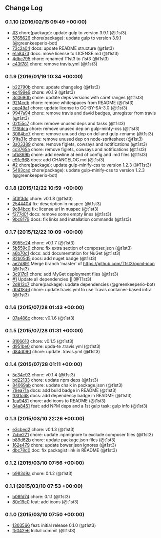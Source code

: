 ## Change Log

### 0.1.10 (2016/02/15 09:49 +00:00)
- [#3](https://github.com/legacy-icons/opml-icon/pull/3) chore(package): update gulp to version 3.9.1 (@t1st3)
- [5765626](https://github.com/legacy-icons/opml-icon/commit/5765626f4a01d1839778eba7d0cb84b0e18ffee1) chore(package): update gulp to version 3.9.1 (@greenkeeperio-bot)
- [73c2a04](https://github.com/legacy-icons/opml-icon/commit/73c2a0416052de2cb43eaf28883d2dfe1a3dcdb7) docs: update README structure (@t1st3)
- [e1a8473](https://github.com/legacy-icons/opml-icon/commit/e1a847367ef9736a14c8df1aca70e1115baf78b8) docs: move license to LICENSE.md (@t1st3)
- [4dbc795](https://github.com/legacy-icons/opml-icon/commit/4dbc795a5aa0857fbc2ed39d6eab5cb1ef4d041c) chore: renamed T1st3 to t1st3 (@t1st3)
- [c43f781](https://github.com/legacy-icons/opml-icon/commit/c43f78145ba96969f75fa64017244905dbf075ae) chore: remove travis.yml (@t1st3)

### 0.1.9 (2016/01/19 10:34 +00:00)
- [b22790b](https://github.com/legacy-icons/opml-icon/commit/b22790ba0db6ea2588d85c7052101582d6a181cb) chore: update changelog (@t1st3)
- [ec499e9](https://github.com/legacy-icons/opml-icon/commit/ec499e96b25a71fe83c66cc1ce638e0ee3b56908) chore: v0.1.9 (@t1st3)
- [3c0680b](https://github.com/legacy-icons/opml-icon/commit/3c0680bb16b2474c8e94cbd5c18b074814316edc) chore: update deps versions with caret ranges (@t1st3)
- [92f4cdb](https://github.com/legacy-icons/opml-icon/commit/92f4cdb65eae8e49adf15143e59bd55ea9a38fc4) chore: remove whitespaces from README (@t1st3)
- [cee49af](https://github.com/legacy-icons/opml-icon/commit/cee49afeb7ed9bf8746b6e1e17c71368290e5a81) chore: update license to CC-BY-SA-3.0 (@t1st3)
- [9947a94](https://github.com/legacy-icons/opml-icon/commit/9947a94ad82404dc66a2a2ffa2cb66d0d0ef8343) chore: remove travis and david badges, unregister from travis (@t1st3)
- [02f55c7](https://github.com/legacy-icons/opml-icon/commit/02f55c72ec3b50cd546b30b895dc5708b947276a) chore: remove unused deps and tasks (@t1st3)
- [f7f8dca](https://github.com/legacy-icons/opml-icon/commit/f7f8dcac4c7ffba2a238cafeaac55c154b3e1dc3) chore: remove unused dep on gulp-minfy-css (@t1st3)
- [3084bc7](https://github.com/legacy-icons/opml-icon/commit/3084bc7b2889bf5b4ddf5a84297ecb27d8eac353) chore: remove unused dep on del and gulp-rename (@t1st3)
- [91fa31c](https://github.com/legacy-icons/opml-icon/commit/91fa31cc43e7b2f459e847862d55e038a8ada9dd) chore: remove unused dep on node-spritesheet (@t1st3)
- [3a03389](https://github.com/legacy-icons/opml-icon/commit/3a03389570e06ec284fb3d4177ae8c01e9b74c87) chore: remove figlets, cowsays and notifications (@t1st3)
- [cc3765a](https://github.com/legacy-icons/opml-icon/commit/cc3765a21c8a7174f73c75f1246e67f5ba98f51c) chore: remove figlets, cowsays and notifications (@t1st3)
- [bfb869b](https://github.com/legacy-icons/opml-icon/commit/bfb869bbf74283fb8a40a4d079b8468f99c057fb) chore: add newline at end of config and .md files (@t1st3)
- [e91e968](https://github.com/legacy-icons/opml-icon/commit/e91e968e9bb7a474bd92c7af5101d4cef9a539dd) docs: add CHANGELOG.md (@t1st3)
- [#2](https://github.com/legacy-icons/opml-icon/pull/2) chore(package): update gulp-minify-css to version 1.2.3 (@T1st3)
- [5493cad](https://github.com/legacy-icons/opml-icon/commit/5493cad6e7de3d1d0fc0cde201e581d2ef86f069) chore(package): update gulp-minify-css to version 1.2.3 (@greenkeeperio-bot)

### 0.1.8 (2015/12/22 10:59 +00:00)
- [5f3f3dc](https://github.com/legacy-icons/opml-icon/commit/5f3f3dc8cf0a3676cee179db594cfd3b0d0a29b1) chore: v0.1.8 (@t1st3)
- [2544404](https://github.com/legacy-icons/opml-icon/commit/2544404f469f9cdd176683e8231fb68e521c5d47) fix: description in nuspec (@t1st3)
- [9c84bcd](https://github.com/legacy-icons/opml-icon/commit/9c84bcdbcaab4782e988f7e9d60728c8599bfc2b) fix: license url in nuspec (@t1st3)
- [f277d0f](https://github.com/legacy-icons/opml-icon/commit/f277d0fdf14d1011f473af9a4f7eb66dc6858665) docs: remove some empty lines (@t1st3)
- [9bc8179](https://github.com/legacy-icons/opml-icon/commit/9bc8179e1b0c9a8981d28eccbc0fbd32ee0d7010) docs: fix links and installation commands (@t1st3)

### 0.1.7 (2015/12/22 10:09 +00:00)
- [8955c24](https://github.com/legacy-icons/opml-icon/commit/8955c240b9a5720750c4ae2aba13a70885b54de6) chore: v0.1.7 (@t1st3)
- [5b559c0](https://github.com/legacy-icons/opml-icon/commit/5b559c0076c78361b9e4f6a2db34f28ff9c06cf0) chore: fix extra section of composer.json (@t1st3)
- [a6b70c1](https://github.com/legacy-icons/opml-icon/commit/a6b70c14ea391c873eea41fb101f7f34c7f9afad) docs: add documentation for NuGet (@t1st3)
- [82b05d5](https://github.com/legacy-icons/opml-icon/commit/82b05d5fbfa07cfca9546247414bc9914d30ba9d) docs: add nuget badge (@t1st3)
- [ae2d891](https://github.com/legacy-icons/opml-icon/commit/ae2d891e54adfdb934fb61a2561bf722c2836cbd) Merge branch 'master' of https://github.com/T1st3/opml-icon (@t1st3)
- [3c917d1](https://github.com/legacy-icons/opml-icon/commit/3c917d12017ed53bf86094fdb3cba3153175f5cd) chore: add MyGet deployment files (@t1st3)
- [#1](https://github.com/legacy-icons/opml-icon/pull/1) Update all dependencies 🌴 (@T1st3)
- [2d813c7](https://github.com/legacy-icons/opml-icon/commit/2d813c7c8a359c30973e75f016f1ef97260b0336) chore(package): update dependencies (@greenkeeperio-bot)
- [d0418d6](https://github.com/legacy-icons/opml-icon/commit/d0418d6dd2c28cf97c028dbeb0c6cb567535f63e) chore: update.travis.yml to use Travis container-based infra (@t1st3)

### 0.1.6 (2015/07/28 01:43 +00:00)
- [07a486c](https://github.com/legacy-icons/opml-icon/commit/07a486c04bbccd4e4cf7995e69491b5bf832af4f) chore: v0.1.6 (@t1st3)

### 0.1.5 (2015/07/28 01:31 +00:00)
- [8106610](https://github.com/legacy-icons/opml-icon/commit/8106610fcf536a55518e103f9e7f2061138bee75) chore: v0.1.5 (@t1st3)
- [d951be0](https://github.com/legacy-icons/opml-icon/commit/d951be0bd2df1d2d35300792f1c12f26722713c0) chore: upda-te .travis.yml (@t1st3)
- [d84d090](https://github.com/legacy-icons/opml-icon/commit/d84d0902b5b935c04ae297171b2327c6c2878ad4) chore: update .travis.yml (@t1st3)

### 0.1.4 (2015/07/28 01:11 +00:00)
- [5c34c93](https://github.com/legacy-icons/opml-icon/commit/5c34c933a3df2965ca506ec9bf55db57a5298bcc) chore: v0.1.4 (@t1st3)
- [bd22133](https://github.com/legacy-icons/opml-icon/commit/bd2213393c655cf3824d3668891e4d64ce7c26b8) chore: update npm deps (@t1st3)
- [84069ab](https://github.com/legacy-icons/opml-icon/commit/84069ab6f1d44ef210f2cbe6f9e7cc62dc92f31b) chore: update chalk in package.json (@t1st3)
- [79ea71a](https://github.com/legacy-icons/opml-icon/commit/79ea71a18855b25efee1bfc7ea1d0dc4b8e10349) docs: add build badge in README (@t1st3)
- [f031c68](https://github.com/legacy-icons/opml-icon/commit/f031c68b15bf4e6300de0e563b44fb8a1e4e5875) docs: add dependency badge in README (@t1st3)
- [1ca9481](https://github.com/legacy-icons/opml-icon/commit/1ca94811d8c043c33f20a571044cbbdc96c40ca1) chore: add icons to README (@t1st3)
- [84a8451](https://github.com/legacy-icons/opml-icon/commit/84a84514012d14be5693c69b5b69453a58b8b64d) feat: add NPM deps and a 1st gulp task: gulp info (@t1st3)

### 0.1.3 (2015/03/10 22:26 +00:00)
- [e3cbed2](https://github.com/legacy-icons/opml-icon/commit/e3cbed2a83ac184116bdafd9d5e4fb84575206d1) chore: v0.1.3 (@t1st3)
- [7cbe271](https://github.com/legacy-icons/opml-icon/commit/7cbe2710b0b385557b48f62741c5fa243510aae5) chore: update .npmignore to exclude composer files (@t1st3)
- [b89d62b](https://github.com/legacy-icons/opml-icon/commit/b89d62b37ecc068ccf539f894e76e7aaa3476810) chore: update package.json files (@t1st3)
- [162e479](https://github.com/legacy-icons/opml-icon/commit/162e479f8685d46627efc4596df6e4ff17c468e3) chore: update bower.json ignores (@t1st3)
- [dbc78d0](https://github.com/legacy-icons/opml-icon/commit/dbc78d02e6392f8fde942cf1a7fa62d89d4389f6) doc: fix packagist link in README (@t1st3)

### 0.1.2 (2015/03/10 07:56 +00:00)
- [b983d9a](https://github.com/legacy-icons/opml-icon/commit/b983d9a9592e266949f6c01b47c021929cd32a2d) chore: 0.1.2 (@t1st3)

### 0.1.1 (2015/03/10 07:53 +00:00)
- [b08fd74](https://github.com/legacy-icons/opml-icon/commit/b08fd74c3230a3902619393d25e9446f12e81038) chore: 0.1.1 (@t1st3)
- [80c19c0](https://github.com/legacy-icons/opml-icon/commit/80c19c0ffaa8c54f420cd0f268b48369de13be24) feat: add icons (@t1st3)

### 0.1.0 (2015/03/10 07:50 +00:00)
- [1303566](https://github.com/legacy-icons/opml-icon/commit/1303566456844d0879a1f5a7fde716ad3154d50f) feat: initial release 0.1.0 (@t1st3)
- [f5042e6](https://github.com/legacy-icons/opml-icon/commit/f5042e6cc8515d5992796f941abd5740ea8b15bb) Initial commit (@t1st3)